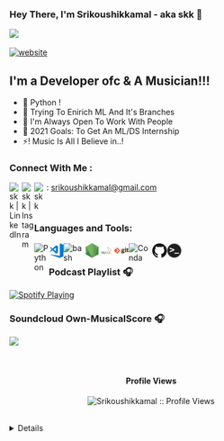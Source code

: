 ### Hey There, I'm Srikoushikkamal - aka skk 👋

<p align="left">
<img src="https://cdn.dribbble.com/users/118246/screenshots/5343519/wifi.gif" width="500"  />
</p>


[![website](https://img.shields.io/website?label=Srikoushikkamal&style=for-the-badge&url=https%3A%2F%2Fsrikoushikkamal.life)][resume]

## I'm a Developer ofc & A Musician!!!

- 🔭 Python ! 
- 🌱 Trying To Enirich ML And It's Branches
- 👯 I'm Always Open To Work With People
- 🥅 2021 Goals: To Get An ML/DS Internship 
- ⚡! Music Is All I Believe in..!


### Connect With Me : 

[<img align="left" alt="skk | LinkedIn" width="22px" src="https://cdn.jsdelivr.net/npm/simple-icons@v3/icons/linkedin.svg" />][linkedin]
[<img align="left" alt="skk | Instagram" width="22px" src="https://cdn.jsdelivr.net/npm/simple-icons@v3/icons/instagram.svg" />][instagram]
[<img align="left" alt="skk" width="22px" src="https://cdn.iconscout.com/icon/free/png-256/gmail-1664104-1412927.png" />][mail] : srikoushikkamal@gmail.com



<br />

### Languages and Tools:
[<img align="left" alt="Python" width="26px" src="https://w7.pngwing.com/pngs/792/780/png-transparent-python-computer-icons-tutorial-computer-programming-social-icons-miscellaneous-angle-text.png" />][blank]
[<img align="left" alt="Visual Studio Code" width="26px" src="https://raw.githubusercontent.com/github/explore/80688e429a7d4ef2fca1e82350fe8e3517d3494d/topics/visual-studio-code/visual-studio-code.png" />][blank]
[<img align="left" alt="bash" width="38px" src="https://cdn.pixabay.com/photo/2013/07/12/14/48/bash-148836_960_720.png" />][blank]
[<img align="left" alt="Node.js" width="26px" src="https://raw.githubusercontent.com/github/explore/80688e429a7d4ef2fca1e82350fe8e3517d3494d/topics/nodejs/nodejs.png" />][blank]
[<img align="left" alt="MySQL" width="26px" src="https://raw.githubusercontent.com/github/explore/80688e429a7d4ef2fca1e82350fe8e3517d3494d/topics/mysql/mysql.png" />][blank]
[<img align="left" alt="Git" width="26px" src="https://raw.githubusercontent.com/github/explore/80688e429a7d4ef2fca1e82350fe8e3517d3494d/topics/git/git.png" />][blank]
[<img align="left" alt="Conda" width="42px" src="https://upload.wikimedia.org/wikipedia/en/c/cd/Anaconda_Logo.png" />][blank]
[<img align="left" alt="GitHub" width="26px" src="https://raw.githubusercontent.com/github/explore/78df643247d429f6cc873026c0622819ad797942/topics/github/github.png" />][blank]
[<img align="left" alt="Bash" width="26px" src="https://raw.githubusercontent.com/github/explore/80688e429a7d4ef2fca1e82350fe8e3517d3494d/topics/terminal/terminal.png" />][blank]

<br/>

### Podcast Playlist 🎧
[<img src="https://media4.giphy.com/media/J5B1Y8QZnzXXbLQIBu/giphy.gif" alt="Spotify Playing" width="120" />](https://open.spotify.com/episode/295zoMnhPrxzDjSUYpQFHJ?si=tuodH4XbQAi32wkt4BMAbA&utm_source=copy-link)
<br/>
### Soundcloud Own-MusicalScore 🎧
[<img src="https://i.gifer.com/origin/86/86c2069faefa082ce4c6d380b78abbfa_w200.webp" width="200" />](https://soundcloud.com/skkscores)

<br/>

<h4 align="center">Profile Views</h4>

<p align="center"><img src="https://profile-counter.glitch.me/{Srikoushikkamal}/count.svg" alt="Srikoushikkamal :: Profile Views" /></p>
<br/>
<details>



</details>

[resume]:https://docs.google.com/document/d/e/2PACX-1vTIQ8UJXOizIppUrb6EsvwpXwhfkzW7HJmOFikzPPL7E65_Nn6GssJOupJefgZT3i4ZlLQ4c8axq-k7/pub
[website]: https://srikoushikkamal.life
[instagram]: https://instagram.com/skk_kamal_?igshid=4svygymtw83f
[linkedin]: https://linkedin.com/in/Srikoushikkamal
[blank]: https://docs.google.com/document/d/e/2PACX-1vTs5A3HLDhYFdbK5iX6LpywPTTrJhoIOZzVRrTZP9NnOazcwIZsS5zDoP0YpBtzVVi1h25o8rFLrApF/pub
[mail]: http://www.blankwebsite.com/
